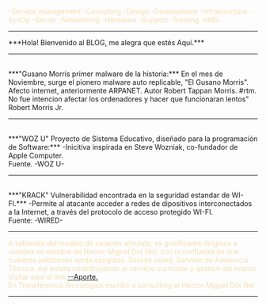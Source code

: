 <font color="Wheat">-Service management -Consulting -Design -Development -Infrastructure -SysOp -Server -Networking -Hardware -Support -Training. HMS.</font>
<hr/>
***Hola! Bienvenido al BLOG, me alegra que estés Aquí.*** 
<br>
<hr/>
<br>
***"Gusano Morris primer malware de la historia:***
En el mes de Noviembre, surge el pionero malware auto replicable, "El Gusano Morris".
Afecto internet, anteriormente ARPANET. Autor Robert Tappan Morris. #rtm.
No fue intencion afectar los ordenadores y hacer que funcionaran lentos" Robert Morris Jr.
<hr/>
<br>
  ***"WOZ U" Proyecto de Sistema Educativo, diseñado para la programación de Software:***
  -Inicitiva inspirada en Steve Wozniak, co-fundador de Apple Computer. 
  <br>
Fuente. -WOZ U-
<br>
<hr />
<br>
***"KRACK" Vulnerabilidad encontrada en la seguridad estandar de WI-FI.***
-Permite al atacante acceder a redes de dipositivos interconectados a la Internet, a través del protocolo de acceso protegido WI-FI.
<br/>
Fuente: -WIRED-
<br/>
<hr/>
<font color="Wheat">A sabienda del modelo de caracter altruista, es gratificante diriginos a ustedes en nombre de Hector Miguel Dot Net;
con la confianza de que nuestras peticiones serán acogidas. Solicite usted, Servicio de Asistencia Técnica. Así estara contribuyendo
al servicio curricular y gestion del mismo. Visitar aquí el link.<a href="https://paypal.me/HectorMiguel36/25/">--Aporte.</a> 
<br>En Transferencia tecnológica escribir a consulting at Hector Miguel Dot Net</font><hr />


